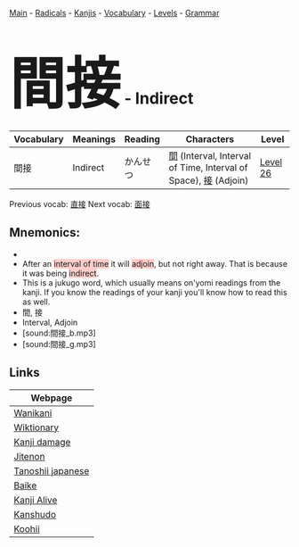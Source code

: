 <style> bigfont {font-size: 100px}</style>
[Main](../README.md) -
[Radicals](../radicals.md) -
[Kanjis](../kanjis.md) -
[Vocabulary](../vocabulary.md) -
[Levels](../levels.md) -
[Grammar](../grammar.md)
# <bigfont> 間接</bigfont> - Indirect 

| Vocabulary | Meanings | Reading | Characters | Level |
| --- | --- | --- | --- | --- |
| 間接 | Indirect | かんせつ |  [間](../kanjis/間.md) (Interval, Interval of Time, Interval of Space), [接](../kanjis/接.md) (Adjoin) | [Level 26](../levels/wk_level26.md) |

Previous vocab: [直接](直接.md) Next vocab: [面接](面接.md) 

## Mnemonics:

* 
* After an <span style="background-color:#ffcccb"> interval of time</span> it will <span style="background-color:#ffcccb"> adjoin</span>, but not right away. That is because it was being <span style="background-color:#ffcccb"> indirect</span>.
* This is a jukugo word, which usually means on'yomi readings from the kanji. If you know the readings of your kanji you'll know how to read this as well.
* 間, 接
* Interval, Adjoin
* [sound:間接_b.mp3]
* [sound:間接_g.mp3]


## Links 

| Webpage |
| --- |
| [Wanikani          ](https://www.wanikani.com/kanji/間接) |
| [Wiktionary        ](https://en.wiktionary.org/wiki/間接) |
| [Kanji damage      ](http://www.kanjidamage.com/kanji/search?utf8=✓&q=間接) |
| [Jitenon           ](https://jitenon.com/kanji/間接) |
| [Tanoshii japanese ](https://www.tanoshiijapanese.com/dictionary/kanji.cfm?k=間接) |
| [Baike             ](https://baike.baidu.com/item/間接) |
| [Kanji Alive       ](https://app.kanjialive.com/間接) |
| [Kanshudo          ](https://www.kanshudo.com/searchmn?q=間接) |
| [Koohii            ](https://kanji.koohii.com/study/kanji/間接) |
